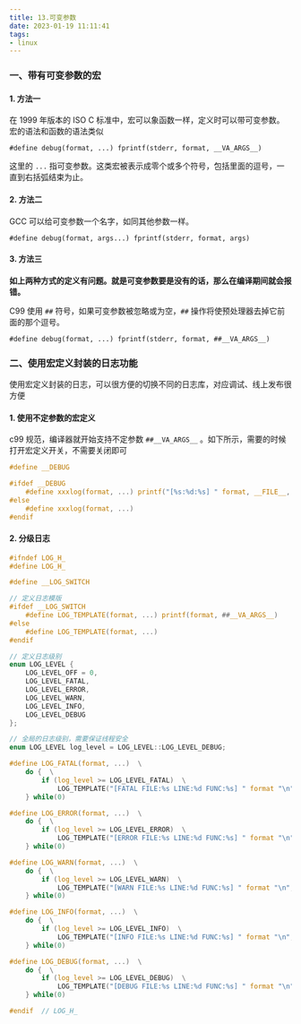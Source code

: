 ```yaml
---
title: 13.可变参数
date: 2023-01-19 11:11:41
tags:
- linux
---
```


### 一、带有可变参数的宏

#### 1. 方法一

在 1999 年版本的 ISO C 标准中，宏可以象函数一样，定义时可以带可变参数。宏的语法和函数的语法类似

```
#define debug(format, ...) fprintf(stderr, format, __VA_ARGS__)
```

这里的 `...` 指可变参数。这类宏被表示成零个或多个符号，包括里面的逗号，一直到右括弧结束为止。

#### 2. 方法二

GCC 可以给可变参数一个名字，如同其他参数一样。

```
#define debug(format, args...) fprintf(stderr, format, args)
```

#### 3. 方法三

**如上两种方式的定义有问题。就是可变参数要是没有的话，那么在编译期间就会报错。**

C99 使用 `##` 符号，如果可变参数被忽略或为空，`##` 操作将使预处理器去掉它前面的那个逗号。

```
#define debug(format, ...) fprintf(stderr, format, ##__VA_ARGS__)
```

### 二、使用宏定义封装的日志功能

使用宏定义封装的日志，可以很方便的切换不同的日志库，对应调试、线上发布很方便

#### 1. 使用不定参数的宏定义

c99 规范，编译器就开始支持不定参数 `##__VA_ARGS__` 。如下所示，需要的时候打开宏定义开关，不需要关闭即可

```c
#define __DEBUG

#ifdef __DEBUG
    #define xxxlog(format, ...) printf("[%s:%d:%s] " format, __FILE__, __LINE__, __func__, ##__VA_ARGS__)
#else
    #define xxxlog(format, ...)
#endif
```

#### 2. 分级日志

```c
#ifndef LOG_H_
#define LOG_H_

#define __LOG_SWITCH

// 定义日志模版
#ifdef __LOG_SWITCH
    #define LOG_TEMPLATE(format, ...) printf(format, ##__VA_ARGS__)
#else
    #define LOG_TEMPLATE(format, ...)
#endif 

// 定义日志级别
enum LOG_LEVEL {
    LOG_LEVEL_OFF = 0,
    LOG_LEVEL_FATAL,
    LOG_LEVEL_ERROR,
    LOG_LEVEL_WARN,
    LOG_LEVEL_INFO,
    LOG_LEVEL_DEBUG
};

// 全局的日志级别，需要保证线程安全
enum LOG_LEVEL log_level = LOG_LEVEL::LOG_LEVEL_DEBUG;

#define LOG_FATAL(format, ...)  \
    do {  \
        if (log_level >= LOG_LEVEL_FATAL)  \
            LOG_TEMPLATE("[FATAL FILE:%s LINE:%d FUNC:%s] " format "\n", __FILE__, __LINE__, __func__, ##__VA_ARGS__);  \
    } while(0)

#define LOG_ERROR(format, ...)  \
    do {  \
        if (log_level >= LOG_LEVEL_ERROR)  \
            LOG_TEMPLATE("[ERROR FILE:%s LINE:%d FUNC:%s] " format "\n", __FILE__, __LINE__, __func__, ##__VA_ARGS__);  \
    } while(0)

#define LOG_WARN(format, ...)  \
    do {  \
        if (log_level >= LOG_LEVEL_WARN)  \
            LOG_TEMPLATE("[WARN FILE:%s LINE:%d FUNC:%s] " format "\n", __FILE__, __LINE__, __func__, ##__VA_ARGS__);  \
    } while(0)

#define LOG_INFO(format, ...)  \
    do {  \
        if (log_level >= LOG_LEVEL_INFO)  \
            LOG_TEMPLATE("[INFO FILE:%s LINE:%d FUNC:%s] " format "\n", __FILE__, __LINE__, __func__, ##__VA_ARGS__);  \
    } while(0)

#define LOG_DEBUG(format, ...)  \
    do {  \
        if (log_level >= LOG_LEVEL_DEBUG)  \
            LOG_TEMPLATE("[DEBUG FILE:%s LINE:%d FUNC:%s] " format "\n", __FILE__, __LINE__, __func__, ##__VA_ARGS__);  \
    } while(0)

#endif  // LOG_H_
```